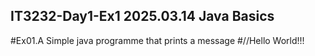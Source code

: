 ## IT3232-Day1-Ex1 2025.03.14 Java Basics
#Ex01.A Simple java programme that prints a message
#//Hello World!!!
